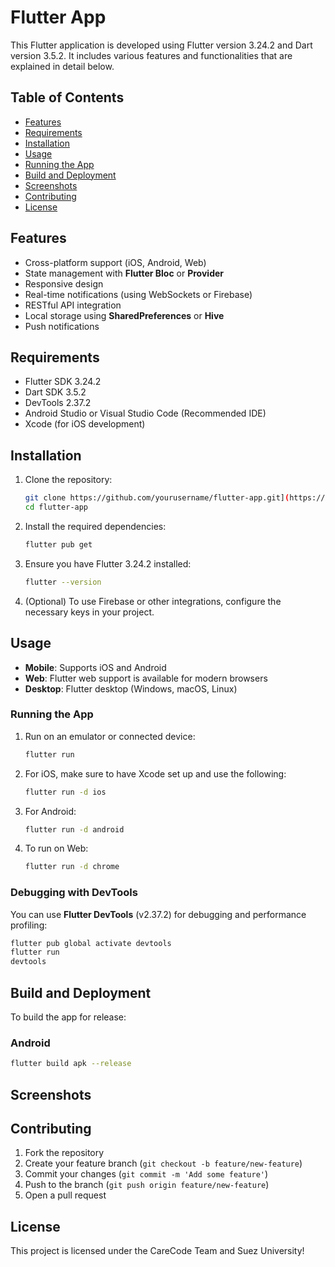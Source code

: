 
# Flutter App

This Flutter application is developed using Flutter version 3.24.2 and Dart version 3.5.2. It includes various features and functionalities that are explained in detail below.

## Table of Contents
- [Features](#features)
- [Requirements](#requirements)
- [Installation](#installation)
- [Usage](#usage)
- [Running the App](#running-the-app)
- [Build and Deployment](#build-and-deployment)
- [Screenshots](#screenshots)
- [Contributing](#contributing)
- [License](#license)

## Features
- Cross-platform support (iOS, Android, Web)
- State management with **Flutter Bloc** or **Provider**
- Responsive design
- Real-time notifications (using WebSockets or Firebase)
- RESTful API integration
- Local storage using **SharedPreferences** or **Hive**
- Push notifications

## Requirements
- Flutter SDK 3.24.2
- Dart SDK 3.5.2
- DevTools 2.37.2
- Android Studio or Visual Studio Code (Recommended IDE)
- Xcode (for iOS development)

## Installation
1. Clone the repository:
   ```bash
   git clone https://github.com/yourusername/flutter-app.git](https://github.com/mohammed893/FlexiScan-app
   cd flutter-app
   ```

2. Install the required dependencies:
   ```bash
   flutter pub get
   ```

3. Ensure you have Flutter 3.24.2 installed:
   ```bash
   flutter --version
   ```

4. (Optional) To use Firebase or other integrations, configure the necessary keys in your project.

## Usage
- **Mobile**: Supports iOS and Android
- **Web**: Flutter web support is available for modern browsers
- **Desktop**: Flutter desktop (Windows, macOS, Linux)

### Running the App
1. Run on an emulator or connected device:
   ```bash
   flutter run
   ```

2. For iOS, make sure to have Xcode set up and use the following:
   ```bash
   flutter run -d ios
   ```

3. For Android:
   ```bash
   flutter run -d android
   ```

4. To run on Web:
   ```bash
   flutter run -d chrome
   ```

### Debugging with DevTools
You can use **Flutter DevTools** (v2.37.2) for debugging and performance profiling:
   ```bash
   flutter pub global activate devtools
   flutter run
   devtools
   ```

## Build and Deployment
To build the app for release:

### Android
```bash
flutter build apk --release
```


## Screenshots


## Contributing
1. Fork the repository
2. Create your feature branch (`git checkout -b feature/new-feature`)
3. Commit your changes (`git commit -m 'Add some feature'`)
4. Push to the branch (`git push origin feature/new-feature`)
5. Open a pull request

## License
This project is licensed under the CareCode Team and Suez University!
